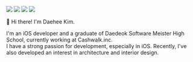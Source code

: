 <a href="mailto:0824dh@naver.com" target="_blank"><img src="https://img.shields.io/badge/Personal Mail-03C75A?style=flat-square&logo=Naver&logoColor=white"/></a>
<a href="mailto:kimdaehee.public@gmail.com" target="_blank"><img src="https://img.shields.io/badge/Public Mail-EA4335?style=flat-square&logo=Gmail&logoColor=white"/></a>
<a href="https://velog.io/@kimdaehee0824" target="_blank"><img src="https://img.shields.io/badge/velog-1DBF73?style=flat-square&logo=Vimeo&logoColor=white"/></a>
<a href="https://www.linkedin.com/in/대희-김-447899229/" target="_blank"><img src="https://img.shields.io/badge/linkedin-0A66C2?style=flat-square&logo=LinkedIn&logoColor=white"/></a>

<p>
👋&nbsp;Hi there! I'm Daehee Kim.</br>

  I'm an iOS developer and a graduate of Daedeok Software Meister High School, currently working at Cashwalk.inc.</br>
I have a strong passion for development, especially in iOS. Recently, I've also developed an interest in architecture and interior design.
</p>

